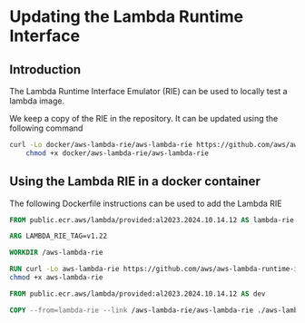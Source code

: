 # Updating the Lambda Runtime Interface

## Introduction

The Lambda Runtime Interface Emulator (RIE) can be used to locally test a lambda image.

We keep a copy of the RIE in the repository. It can be updated using the following command

```sh
curl -Lo docker/aws-lambda-rie/aws-lambda-rie https://github.com/aws/aws-lambda-runtime-interface-emulator/releases/latest/download/aws-lambda-rie && \
    chmod +x docker/aws-lambda-rie/aws-lambda-rie
```

## Using the Lambda RIE in a docker container

The following Dockerfile instructions can be used to add the Lambda RIE

```Dockerfile
FROM public.ecr.aws/lambda/provided:al2023.2024.10.14.12 AS lambda-rie

ARG LAMBDA_RIE_TAG=v1.22

WORKDIR /aws-lambda-rie

RUN curl -Lo aws-lambda-rie https://github.com/aws/aws-lambda-runtime-interface-emulator/releases/tag/${LAMBDA_RIE_TAG}/download/aws-lambda-rie && \
chmod +x aws-lambda-rie

FROM public.ecr.aws/lambda/provided:al2023.2024.10.14.12 AS dev

COPY --from=lambda-rie --link /aws-lambda-rie/aws-lambda-rie ./aws-lambda-rie
```
